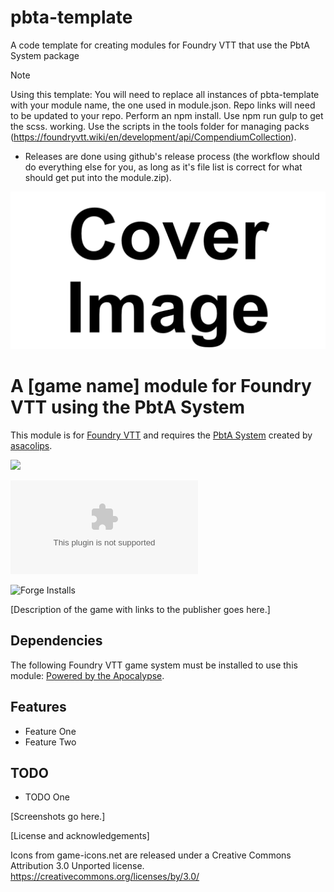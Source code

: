# pbta-template
A code template for creating modules for Foundry VTT that use the PbtA System package

> [!NOTE]
> Using this template: 
> You will need to replace all instances of pbta-template with your module name, the one used in module.json. Repo links will need to be updated to your repo. Perform an npm install. Use npm run gulp to get the scss. working. Use the scripts in the tools folder for managing packs (https://foundryvtt.wiki/en/development/api/CompendiumCollection). 
> - Releases are done using github's release process (the workflow should do everything else for you, as long as it's file list is correct for what should get put into the module.zip).

![Cover](assets/cover.webp)

# A [game name] module for Foundry VTT using the PbtA System
This module is for [Foundry VTT](https://foundryvtt.com/) and requires the [PbtA System](https://github.com/asacolips-projects/pbta) created by [asacolips](https://github.com/asacolips).

![](https://img.shields.io/badge/Foundry-v11-informational)
<!--- Downloads @ Latest Badge -->
![Latest Release Download Count](https://img.shields.io/github/downloads/philote/pbta-template/latest/module.zip)
<!--- Forge Bazaar Install % Badge -->
![Forge Installs](https://img.shields.io/badge/dynamic/json?label=Forge%20Installs&query=package.installs&suffix=%25&url=https%3A%2F%2Fforge-vtt.com%2Fapi%2Fbazaar%2Fpackage%pbta-template&colorB=4aa94a)

[Description of the game with links to the publisher goes here.]

## Dependencies

The following Foundry VTT game system must be installed to use this module: [Powered by the Apocalypse](https://foundryvtt.com/packages/pbta).

## Features

- Feature One
- Feature Two

## TODO
- TODO One

[Screenshots go here.]

[License and acknowledgements]

Icons from game-icons.net are released under a Creative Commons Attribution 3.0 Unported license. https://creativecommons.org/licenses/by/3.0/